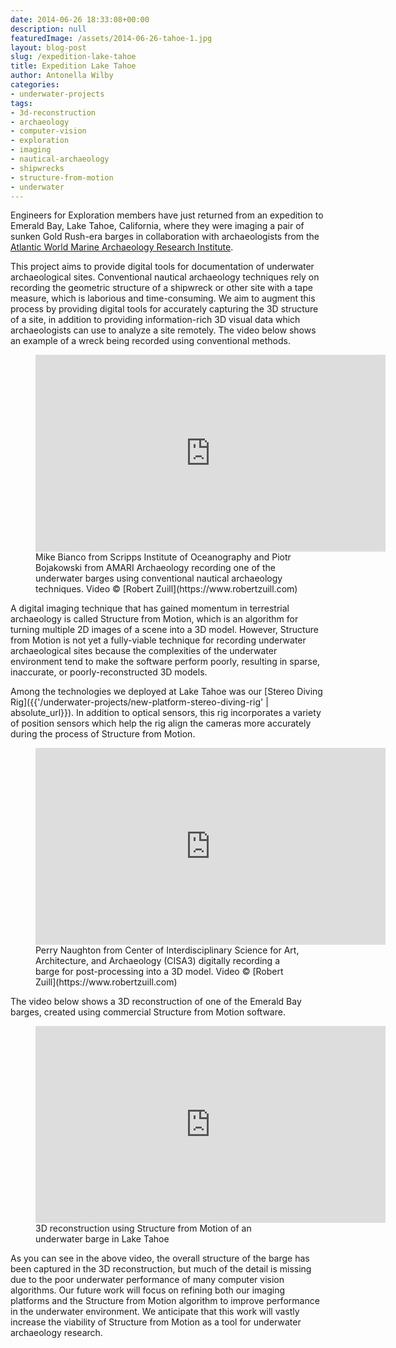 ```yaml
---
date: 2014-06-26 18:33:08+00:00
description: null
featuredImage: /assets/2014-06-26-tahoe-1.jpg
layout: blog-post
slug: /expedition-lake-tahoe
title: Expedition Lake Tahoe
author: Antonella Wilby
categories:
- underwater-projects
tags:
- 3d-reconstruction
- archaeology
- computer-vision
- exploration
- imaging
- nautical-archaeology
- shipwrecks
- structure-from-motion
- underwater
---
```

Engineers for Exploration members have just returned from an expedition to Emerald Bay, Lake Tahoe, California, where they were imaging a pair of sunken Gold Rush-era barges in collaboration with archaeologists from the [Atlantic World Marine Archaeology Research Institute](https://www.amari-archaeology.org/).

This project aims to provide digital tools for documentation of underwater archaeological sites. Conventional nautical archaeology techniques rely on recording the geometric structure of a shipwreck or other site with a tape measure, which is laborious and time-consuming. We aim to augment this process by providing digital tools for accurately capturing the 3D structure of a site, in addition to providing information-rich 3D visual data which archaeologists can use to analyze a site remotely. The video below shows an example of a wreck being recorded using conventional methods.

<figure>
<iframe width="560" height="315" src="https://www.youtube.com/embed/L7TJK6qwxc8?si=mQpbzGNhTXJ4rVzb" title="YouTube video player" frameborder="0" allow="accelerometer; autoplay; clipboard-write; encrypted-media; gyroscope; picture-in-picture; web-share" allowfullscreen></iframe>
<figcaption>Mike Bianco from Scripps Institute of Oceanography and Piotr Bojakowski from AMARI Archaeology recording one of the underwater barges using conventional nautical archaeology techniques. Video © [Robert Zuill](https://www.robertzuill.com)</figcaption>
</figure>

A digital imaging technique that has gained momentum in terrestrial archaeology is called Structure from Motion, which is an algorithm for turning multiple 2D images of a scene into a 3D model. However, Structure from Motion is not yet a fully-viable technique for recording underwater archaeological sites because the complexities of the underwater environment tend to make the software perform poorly, resulting in sparse, inaccurate, or poorly-reconstructed 3D models.

<!-- Among the technologies we deployed at Lake Tahoe was our [Stereo Diving Rig]({{'/stereo-diving-rig' | absolute_url}}). In addition to optical sensors, this rig incorporates a variety of position sensors which help the rig align the cameras more accurately during the process of Structure from Motion.  -->

Among the technologies we deployed at Lake Tahoe was our [Stereo Diving Rig]({{'/underwater-projects/new-platform-stereo-diving-rig' | absolute_url}}). In addition to optical sensors, this rig incorporates a variety of position sensors which help the rig align the cameras more accurately during the process of Structure from Motion.


<figure>
<iframe width="560" height="315" src="https://www.youtube.com/embed/4tQb9h5dbE8?si=Rqfs8zNSNNfh1I1N" title="YouTube video player" frameborder="0" allow="accelerometer; autoplay; clipboard-write; encrypted-media; gyroscope; picture-in-picture; web-share" allowfullscreen></iframe>
<figcaption>Perry Naughton from Center of Interdisciplinary Science for Art, Architecture, and Archaeology (CISA3) digitally recording a barge for post-processing into a 3D model. Video © [Robert Zuill](https://www.robertzuill.com)</figcaption>
</figure>

The video below shows a 3D reconstruction of one of the Emerald Bay barges, created using commercial Structure from Motion software.

<figure>
<iframe width="560" height="315" src="https://www.youtube.com/embed/mUuxQBkg4ws?si=zA-xEfD_fElBvEkb" title="YouTube video player" frameborder="0" allow="accelerometer; autoplay; clipboard-write; encrypted-media; gyroscope; picture-in-picture; web-share" allowfullscreen></iframe>
<figcaption>3D reconstruction using Structure from Motion of an underwater barge in Lake Tahoe</figcaption>
</figure>

As you can see in the above video, the overall structure of the barge has been captured in the 3D reconstruction, but much of the detail is missing due to the poor underwater performance of many computer vision algorithms. Our future work will focus on refining both our imaging platforms and the Structure from Motion algorithm to improve performance in the underwater environment. We anticipate that this work will vastly increase the viability of Structure from Motion as a tool for underwater archaeology research.
